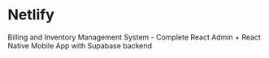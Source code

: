 # Netlify
Billing and Inventory Management System - Complete React Admin + React Native Mobile App with Supabase backend
